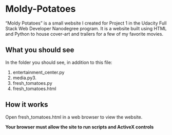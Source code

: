 # Moldy-Potatoes
“Moldy Potatoes” is a small website I created for Project 1 in the Udacity Full Stack Web Developer Nanodegree program.  It is a website built using HTML and Python to house cover-art and trailers for a few of my favorite movies. 

## What you should see 
In the folder you should see, in addition to this file:
1. entertainment_center.py
2. media.py3.
3. fresh_tomatoes.py
4. fresh_tomatoes.html 

## How it works  
Open fresh_tomatoes.html in a web browser to view the website. 

**Your browser must allow the site to run scripts and ActiveX controls**

















